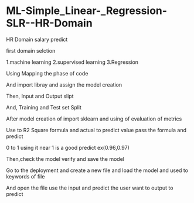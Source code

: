 # ML-Simple_Linear-_Regression-SLR--HR-Domain

HR Domain  salary predict

first domain selction 

1.machine learning 2.supervised learning 3.Regression

Using Mapping the phase of code

And import libray and assign the model creation 

Then, Input and Output slipt

And, Training and Test set Split

After model creation of import sklearn and using of evaluation of metrics

Use to R2 Square formula and actual to predict value pass the formula and predict

0 to 1 using it near 1 is a good predict ex(0.96,0.97)

Then,check the model verify and save the model

Go to the deployment and create a new file and load the model and used to keywords of file

And open the file use the input and predict the user want to output to predict
